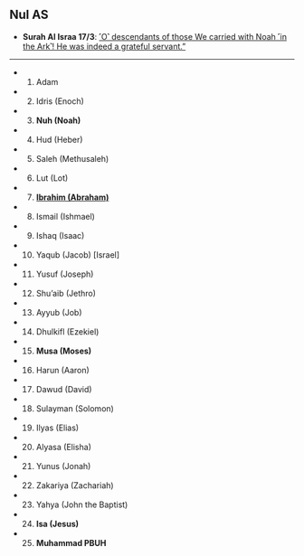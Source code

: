 ## Nul AS
* __Surah Al Israa 17/3__: [˹O˺ descendants of those We carried with Noah ˹in the Ark˺! He was indeed a grateful servant.”](https://quranwbw.com/17/3)

***

* 01. Adam
* 02. Idris (Enoch)
* 03. __Nuh (Noah)__
* 04. Hud (Heber)
* 05. Saleh (Methusaleh)
* 06. Lut (Lot)
* 07. __[Ibrahim (Abraham)](https://myislam.org/quran-verses/prophet-ibrahim/)__
* 08. Ismail (Ishmael)
* 09. Ishaq (Isaac)
* 10. Yaqub (Jacob) [Israel]
* 11. Yusuf (Joseph)
* 12. Shu’aib (Jethro)
* 13. Ayyub (Job)
* 14. Dhulkifl (Ezekiel)
* 15. __Musa (Moses)__
* 16. Harun (Aaron)
* 17. Dawud (David)
* 18. Sulayman (Solomon)
* 19. Ilyas (Elias)
* 20. Alyasa (Elisha)
* 21. Yunus (Jonah)
* 22. Zakariya (Zachariah)
* 23. Yahya (John the Baptist)
* 24. __Isa (Jesus)__
* 25. __Muhammad PBUH__

